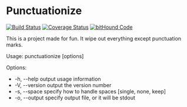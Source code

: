 # Punctuationize

[![Build Status](https://travis-ci.org/Hacker-YHJ/punctuationize.svg?branch=master)](https://travis-ci.org/Hacker-YHJ/punctuationize) [![Coverage Status](https://coveralls.io/repos/github/Hacker-YHJ/punctuationize/badge.svg?branch=master)](https://coveralls.io/github/Hacker-YHJ/punctuationize?branch=master) [![bitHound Code](https://www.bithound.io/github/Hacker-YHJ/punctuationize/badges/code.svg)](https://www.bithound.io/github/Hacker-YHJ/punctuationize)

This is a project made for fun.
It wipe out everything except punctuation marks.

Usage: punctuationize [options] <file>

Options:

* -h, --help            output usage information
* -V, --version         output the version number
* -s, --space <single>  specify how to handle spaces [single, none, keep]
* -o, --output <file>   specify output file, or it will be stdout

